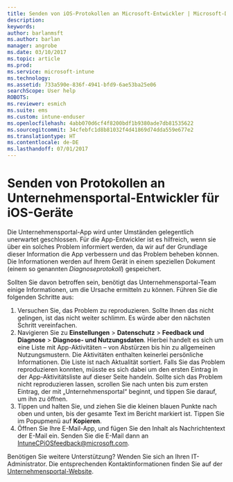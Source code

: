 ```yaml
---
title: Senden von iOS-Protokollen an Microsoft-Entwickler | Microsoft-Dokumentation
description: 
keywords: 
author: barlanmsft
ms.author: barlan
manager: angrobe
ms.date: 03/10/2017
ms.topic: article
ms.prod: 
ms.service: microsoft-intune
ms.technology: 
ms.assetid: 733a590e-836f-4941-bfd9-6ae53ba25e06
searchScope: User help
ROBOTS: 
ms.reviewer: esmich
ms.suite: ems
ms.custom: intune-enduser
ms.openlocfilehash: 4abb070d6cf4f8200bdf1b9380ade7db81535622
ms.sourcegitcommit: 34cfebfc1d8b81032f4d41869d74dda559e677e2
ms.translationtype: HT
ms.contentlocale: de-DE
ms.lasthandoff: 07/01/2017
---
```

# <a name="send-logs-to-the-company-portal-developers-for-ios-devices"></a>Senden von Protokollen an Unternehmensportal-Entwickler für iOS-Geräte

Die Unternehmensportal-App wird unter Umständen gelegentlich unerwartet geschlossen. Für die App-Entwickler ist es hilfreich, wenn sie über ein solches Problem informiert werden, da wir auf der Grundlage dieser Information die App verbessern und das Problem beheben können. Die Informationen werden auf Ihrem Gerät in einem speziellen Dokument (einem so genannten _Diagnoseprotokoll_) gespeichert.

Sollten Sie davon betroffen sein, benötigt das Unternehmensportal-Team einige Informationen, um die Ursache ermitteln zu können. Führen Sie die folgenden Schritte aus:

1.  Versuchen Sie, das Problem zu reproduzieren. Sollte Ihnen das nicht gelingen, ist das nicht weiter schlimm. Es würde aber den nächsten Schritt vereinfachen.
2.  Navigieren Sie zu __Einstellungen__ > __Datenschutz__ > __Feedback und Diagnose__ > __Diagnose- und Nutzungsdaten__. Hierbei handelt es sich um eine Liste mit App-Aktivitäten – von Abstürzen bis hin zu allgemeinen Nutzungsmustern. Die Aktivitäten enthalten keinerlei persönliche Informationen. Die Liste ist nach Aktualität sortiert. Falls Sie das Problem reproduzieren konnten, müsste es sich dabei um den ersten Eintrag in der App-Aktivitätsliste auf dieser Seite handeln. Sollte sich das Problem nicht reproduzieren lassen, scrollen Sie nach unten bis zum ersten Eintrag, der mit „Unternehmensportal“ beginnt, und tippen Sie darauf, um ihn zu öffnen.
3.  Tippen und halten Sie, und ziehen Sie die kleinen blauen Punkte nach oben und unten, bis der gesamte Text im Bericht markiert ist. Tippen Sie im Popupmenü auf __Kopieren__.
4.  Öffnen Sie Ihre E-Mail-App, und fügen Sie den Inhalt als Nachrichtentext der E-Mail ein. Senden Sie die E-Mail dann an <a href="mailto:IntuneCPiOSfeedback@microsoft.com?subject=My Company Portal App Closed Unexpectedly&body=Press and hold, then paste your copied Company Portal app logs here.">IntuneCPiOSfeedback@microsoft.com</a>.

Benötigen Sie weitere Unterstützung? Wenden Sie sich an Ihren IT-Administrator. Die entsprechenden Kontaktinformationen finden Sie auf der [Unternehmensportal-Website](http://portal.manage.microsoft.com).
